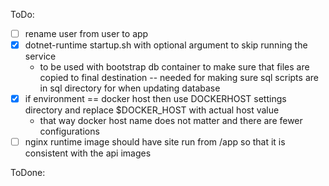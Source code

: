 ToDo:

- [ ] rename user from user to app
- [x] dotnet-runtime startup.sh with optional argument to skip running the service
	* to be used with bootstrap db container to make sure that files are copied to final destination -- needed for making sure sql scripts are in sql directory for when updating database
- [x] if environment == docker host then use DOCKERHOST settings directory and replace $DOCKER_HOST with actual host value
	* that way docker host name does not matter and there are fewer configurations
- [ ] nginx runtime image should have site run from /app so that it is consistent with the api images 

ToDone:
